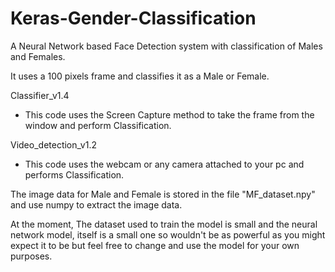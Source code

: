 # Keras-Gender-Classification

A Neural Network based Face Detection system with classification of Males and Females.

It uses a 100 pixels frame and classifies it as a Male or Female.

Classifier_v1.4
- This code uses the Screen Capture method to take the frame from the window and perform Classification.

Video_detection_v1.2
- This code uses the webcam or any camera attached to your pc and performs Classification.

The image data for Male and Female is stored in the file "MF_dataset.npy" and use numpy to extract the image data.

At the moment, The dataset used to train the model is small and the neural network model, itself is a small one so wouldn't be as powerful as you might expect it to be but feel free to change and use the model for your own purposes.
